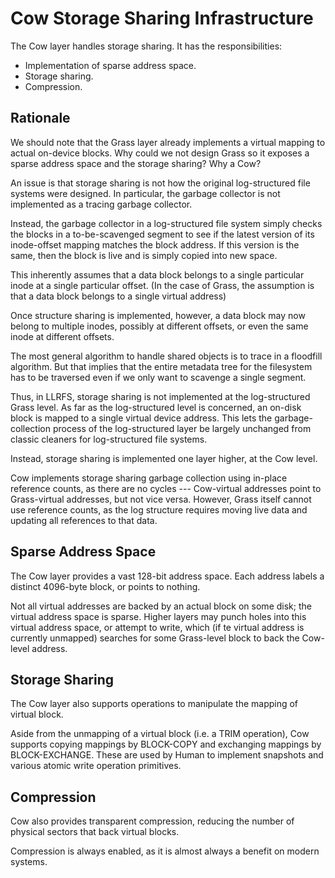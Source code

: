 Cow Storage Sharing Infrastructure
==================================

The Cow layer handles storage sharing.
It has the responsibilities:

* Implementation of sparse address space.
* Storage sharing.
* Compression.

Rationale
---------

We should note that the Grass layer already implements a
virtual mapping to actual on-device blocks.
Why could we not design Grass so it exposes a sparse
address space and the storage sharing?
Why a Cow?

An issue is that storage sharing is not how the original
log-structured file systems were designed.
In particular, the garbage collector is not implemented as a
tracing garbage collector.

Instead, the garbage collector in a log-structured file
system simply checks the blocks in a to-be-scavenged
segment to see if the latest version of its inode-offset
mapping matches the block address.
If this version is the same, then the block is live and is
simply copied into new space.

This inherently assumes that a data block belongs to a
single particular inode at a single particular offset.
(In the case of Grass, the assumption is that a data block
belongs to a single virtual address)

Once structure sharing is implemented, however, a data
block may now belong to multiple inodes, possibly at
different offsets, or even the same inode at different
offsets.

The most general algorithm to handle shared objects is
to trace in a floodfill algorithm.
But that implies that the entire metadata tree for the
filesystem has to be traversed even if we only want to
scavenge a single segment.

Thus, in LLRFS, storage sharing is not implemented at the
log-structured Grass level.
As far as the log-structured level is concerned, an
on-disk block is mapped to a single virtual device
address.
This lets the garbage-collection process of the
log-structured layer be largely unchanged from classic
cleaners for log-structured file systems.

Instead, storage sharing is implemented one layer
higher, at the Cow level.

Cow implements storage sharing garbage collection using
in-place reference counts, as there are no cycles ---
Cow-virtual addresses point to Grass-virtual addresses,
but not vice versa.
However, Grass itself cannot use reference counts, as
the log structure requires moving live data and updating
all references to that data.

Sparse Address Space
--------------------

The Cow layer provides a vast 128-bit address space.
Each address labels a distinct 4096-byte block, or
points to nothing.

Not all virtual addresses are backed by an actual
block on some disk; the virtual address space is
sparse.
Higher layers may punch holes into this virtual
address space, or attempt to write, which (if te
virtual address is currently unmapped) searches
for some Grass-level block to back the Cow-level
address.

Storage Sharing
---------------

The Cow layer also supports operations to manipulate
the mapping of virtual block.

Aside from the unmapping of a virtual block (i.e. a
TRIM operation), Cow supports copying mappings
by BLOCK-COPY and exchanging mappings by BLOCK-EXCHANGE.
These are used by Human to implement snapshots and
various atomic write operation primitives.

Compression
-----------

Cow also provides transparent compression, reducing
the number of physical sectors that back virtual
blocks.

Compression is always enabled, as it is almost always a
benefit on modern systems.
